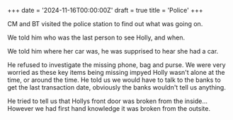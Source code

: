 +++
date = '2024-11-16T00:00:00Z'
draft = true
title = 'Police'
+++

CM and BT visited the police station to find out what was going on.

We told him who was the last person to see Holly, and when.

We told him where her car was, he was supprised to hear she had a car.

He refused to investigate the missing phone, bag and purse.
We were very worried as these key items being missing impyed Holly wasn't alone at the time, or around the time.
He told us we would have to talk to the banks to get the last transaction date, obviously the banks wouldn't tell us anything.

He tried to tell us that Hollys front door was broken from the inside...
However we had first hand knowledge it was broken from the outsite.
